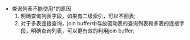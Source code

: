 - 查询列表不能使用*的原因
  1. 明确查询列表字段，如果有二级索引，可以不回表;
  2. 对于多表连接查询，join buffer中存放驱动表的查询列表和多表的连接字段，明确查询列表，可以更有效的利用join buffer;